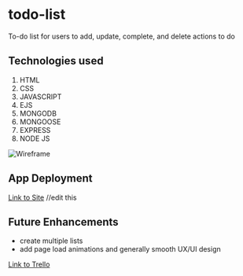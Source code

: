 # todo-list

To-do list for users to add, update, complete, and delete actions to do

## Technologies used

1. HTML
2. CSS
3. JAVASCRIPT
4. EJS
5. MONGODB
6. MONGOOSE
7. EXPRESS
8. NODE JS

![Wireframe](https://lh3.googleusercontent.com/TvGI27npABSi7S6iuIUyHnmqP0eh5Ih6dhgcAZV_hdp6Mn0vnUW_-qHAmL-Ah9XKrtw8y7h2EXQydSjvvDo0aWz_Fj42K2420p-lGHpGqt_YD29G_E-1dgwE7Z9K92gaw8bv1yCYEzgfgB45mW_nhDvtyZhkORYz6bRQwtWNOnvERmSgFnhDJCxMkJxgS5qv4_k60dghq__D2nglAe6BY-ykJF_fJe5oxemrRKOQAnPr_AsQACmU8XSi_q2WtZZWmV4ikN9nHk1SYs9RAdiioQBnLWPCNots-ZTIzxe_s1J-d2rN2CtbTRfJRE0cabIg_2k7rkzolt0d_R7KsD-1iUghNie5m4kmo_sdRKf9kxfWXeTMne7oMQDnx-wijalJfHF4wU5BAD1UBjboR1S1jJqNpM0e47igQW-NPpLnAWt9H8OWh9O8p_4KghM5JoU6q7SYDUDEvHwn1OJi_EFoYMsULALWJJI1eigxroq570ZBVM4SKvfgSiOjiLPxm10gVnSaN7X_u3vnJhEJtJd206DYjccmR6a62n9Xgg1qeGnRfqJr7o4ZbgYr_eAjFwUvi6z6Hc3qj61utMGg24CLsz1emeDds_6HjnXesuDko_h-qndvFbXYV4uo8qJ1qVDmLnMJUePXPy9Pkgjm7A7Cx1BlYwakUYjhAAklHl9XW8Ouoo5TQU3RARzh1PrXADqNuQTJibhDbqFsfv1j7XMeKOXDWasGcItfnHeBg7f2Acny56n30uNg5AEI_KXTbI7ohl1zJzTLFBr6eORjIUFn7ZDteTvsi0BGSBQt=w934-h1076-no?authuser=0)

## App Deployment

[Link to Site](https://young-reaches-38531.herokuapp.com/todo)
//edit this

## Future Enhancements

- create multiple lists
- add page load animations and generally smooth UX/UI design

[Link to Trello](https://trello.com/b/83ilevJG/to-do-list)
